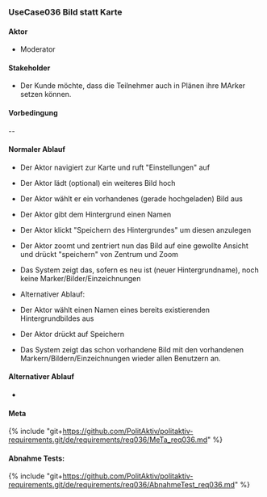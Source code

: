 
### UseCase036 Bild statt Karte

#### Aktor
 * Moderator


#### Stakeholder
 * Der Kunde möchte, dass die Teilnehmer auch in Plänen ihre MArker setzen können.


#### Vorbedingung
--


#### Normaler Ablauf
 * Der Aktor navigiert zur Karte und ruft "Einstellungen" auf
 * Der Aktor lädt (optional) ein weiteres Bild hoch
 * Der Aktor wählt er ein vorhandenes (gerade hochgeladen) Bild aus
 * Der Aktor gibt dem Hintergrund einen Namen
 * Der Aktor klickt "Speichern des Hintergrundes" um diesen anzulegen
 * Der Aktor zoomt und zentriert nun das Bild auf eine gewollte Ansicht und drückt "speichern" von Zentrum und Zoom
 * Das System zeigt das, sofern es neu ist (neuer Hintergrundname), noch keine Marker/Bilder/Einzeichnungen

 * Alternativer Ablauf:
 * Der Aktor wählt einen Namen eines bereits existierenden Hintergrundbildes aus
 * Der Aktor drückt auf Speichern
 * Das System zeigt das schon vorhandene Bild mit den vorhandenen Markern/Bildern/Einzeichnungen wieder allen Benutzern an.
 


#### Alternativer Ablauf
 * 


#### Meta
{% include "git+https://github.com/PolitAktiv/politaktiv-requirements.git/de/requirements/req036/MeTa_req036.md" %} 


#### Abnahme Tests:
{% include "git+https://github.com/PolitAktiv/politaktiv-requirements.git/de/requirements/req036/AbnahmeTest_req036.md" %} 
